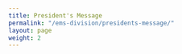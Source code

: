 ```yaml
---
title: President's Message
permalink: "/ems-division/presidents-message/"
layout: page
weight: 2
---
```



